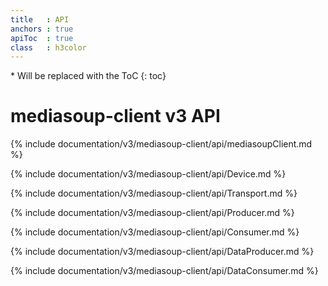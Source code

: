 ```yaml
---
title   : API
anchors : true
apiToc  : true
class   : h3color
---
```



<div markdown="1" class="api-toc-wrapper">
  * Will be replaced with the ToC
  {: toc}
</div>

<div markdown="1" class="api-toc-button">
</div>


# mediasoup-client v3 API

{% include documentation/v3/mediasoup-client/api/mediasoupClient.md %}

{% include documentation/v3/mediasoup-client/api/Device.md %}

{% include documentation/v3/mediasoup-client/api/Transport.md %}

{% include documentation/v3/mediasoup-client/api/Producer.md %}

{% include documentation/v3/mediasoup-client/api/Consumer.md %}

{% include documentation/v3/mediasoup-client/api/DataProducer.md %}

{% include documentation/v3/mediasoup-client/api/DataConsumer.md %}
